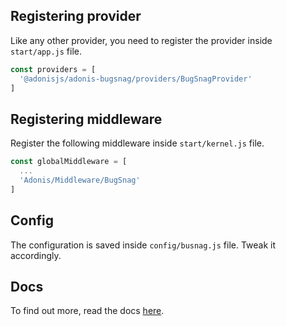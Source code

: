 ## Registering provider

Like any other provider, you need to register the provider inside `start/app.js` file.

```js
const providers = [
  '@adonisjs/adonis-bugsnag/providers/BugSnagProvider'
]
```

## Registering middleware

Register the following middleware inside `start/kernel.js` file.

```js
const globalMiddleware = [
  ...
  'Adonis/Middleware/BugSnag'
]
```

## Config

The configuration is saved inside `config/busnag.js` file. Tweak it accordingly.

## Docs

To find out more, read the docs [here](https://github.com/stitchng/adonis-bugsnag).
